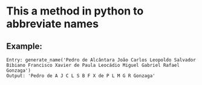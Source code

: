 # This a method in python to abbreviate names

## Example:

```
Entry: generate_name('Pedro de Alcântara João Carlos Leopoldo Salvador Bibiano Francisco Xavier de Paula Leocádio Miguel Gabriel Rafael Gonzaga')
Output: 'Pedro de A J C L S B F X de P L M G R Gonzaga'
```
